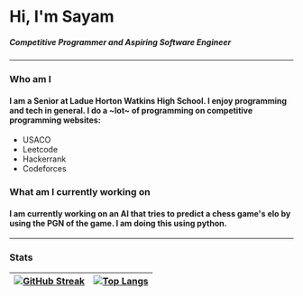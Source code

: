 # Hi, I'm Sayam
##### Competitive Programmer and Aspiring Software Engineer
---
### Who am I
#### I am a Senior at Ladue Horton Watkins High School. I enjoy programming and tech in general. I do a ~lot~ of programming on competitive programming websites:

* USACO
* Leetcode
* Hackerrank
* Codeforces


### What am I currently working on
#### I am currently working on an AI that tries to predict a chess game's elo by using the PGN of the game. I am doing this using python.

---
### Stats


| [![GitHub Streak](http://github-readme-streak-stats.herokuapp.com?user=XDTerminated&theme=dark&hide_border=true&date_format=M%20j%5B%2C%20Y%5D)](https://git.io/streak-stats) |  [![Top Langs](https://github-readme-stats-git-masterrstaa-rickstaa.vercel.app/api/top-langs/?username=XDTerminated&theme=dark)](https://github.com/XDTerminated/github-readme-stats)  |
| ------------- | ------------- |

